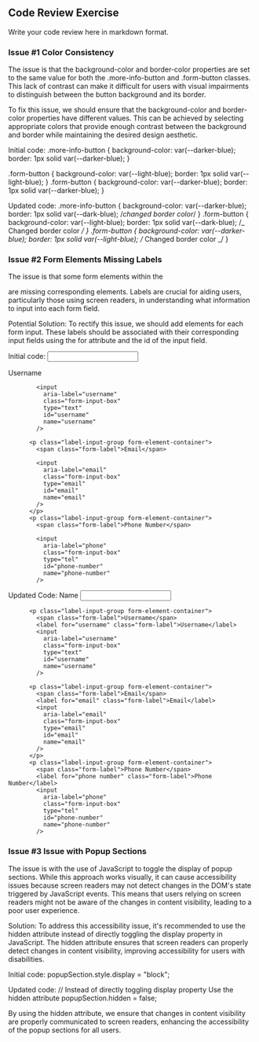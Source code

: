 ## Code Review Exercise

Write your code review here in markdown format.

### Issue #1 Color Consistency

The issue is that the background-color and border-color properties are set to the same value for both the .more-info-button and .form-button classes. This lack of contrast can make it difficult for users with visual impairments to distinguish between the button background and its border.

To fix this issue, we should ensure that the background-color and border-color properties have different values. This can be achieved by selecting appropriate colors that provide enough contrast between the background and border while maintaining the desired design aesthetic.

Initial code:
.more-info-button {
background-color: var(--darker-blue);
border: 1px solid var(--darker-blue);
}

.form-button {
background-color: var(--light-blue);
border: 1px solid var(--light-blue);
}
.form-button {
background-color: var(--darker-blue);
border: 1px solid var(--darker-blue);
}

Updated code:
.more-info-button {
background-color: var(--darker-blue);
border: 1px solid var(--dark-blue); /_changed border color_/
}
.form-button {
background-color: var(--light-blue);
border: 1px solid var(--dark-blue); /_ Changed border color _/
}
.form-button {
background-color: var(--darker-blue);
border: 1px solid var(--light-blue); /_ Changed border color _/
}

### Issue #2 Form Elements Missing Labels

The issue is that some form elements within the <div id="RequestInfo" class="content-container form"> are missing corresponding <label> elements. Labels are crucial for aiding users, particularly those using screen readers, in understanding what information to input into each form field.

Potential Solution:
To rectify this issue, we should add <label> elements for each form input. These labels should be associated with their corresponding input fields using the for attribute and the id of the input field.

Initial code:
<input aria-label="name" class="form-input-box" type="text" id="name" name="name" />

<p class="label-input-group form-element-container">
            <span class="form-label">Username</span>

            <input
              aria-label="username"
              class="form-input-box"
              type="text"
              id="username"
              name="username"
            />

          <p class="label-input-group form-element-container">
            <span class="form-label">Email</span>

            <input
              aria-label="email"
              class="form-input-box"
              type="email"
              id="email"
              name="email"
            />
          </p>
          <p class="label-input-group form-element-container">
            <span class="form-label">Phone Number</span>

            <input
              aria-label="phone"
              class="form-input-box"
              type="tel"
              id="phone-number"
              name="phone-number"
            />

Updated Code:
<label for="name" class="form-label">Name</label>
<input aria-label="name" class="form-input-box" type="text" id="name" name="name" />

          <p class="label-input-group form-element-container">
            <span class="form-label">Username</span>
            <label for="username" class="form-label">Username</label>
            <input
              aria-label="username"
              class="form-input-box"
              type="text"
              id="username"
              name="username"
            />

          <p class="label-input-group form-element-container">
            <span class="form-label">Email</span>
            <label for="email" class="form-label">Email</label>
            <input
              aria-label="email"
              class="form-input-box"
              type="email"
              id="email"
              name="email"
            />
          </p>
          <p class="label-input-group form-element-container">
            <span class="form-label">Phone Number</span>
            <label for="phone number" class="form-label">Phone Number</label>
            <input
              aria-label="phone"
              class="form-input-box"
              type="tel"
              id="phone-number"
              name="phone-number"
            />

### Issue #3 Issue with Popup Sections

The issue is with the use of JavaScript to toggle the display of popup sections. While this approach works visually, it can cause accessibility issues because screen readers may not detect changes in the DOM's state triggered by JavaScript events. This means that users relying on screen readers might not be aware of the changes in content visibility, leading to a poor user experience.

Solution: To address this accessibility issue, it's recommended to use the hidden attribute instead of directly toggling the display property in JavaScript. The hidden attribute ensures that screen readers can properly detect changes in content visibility, improving accessibility for users with disabilities.

Initial code:
popupSection.style.display = "block";

Updated code:
// Instead of directly toggling display property Use the hidden attribute
popupSection.hidden = false;

By using the hidden attribute, we ensure that changes in content visibility are properly communicated to screen readers, enhancing the accessibility of the popup sections for all users.
